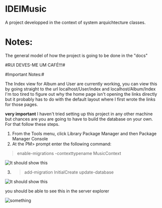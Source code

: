 IDEIMusic
=========

A project developped in the context of system arquichtecture classes.

Notes:
=========
The general model of how the project is going to be done in the "docs"

#RUI DEVES-ME UM CAFÉ!!!#

#Important Notes:#

The Index view for Album and User are currently working, you can view this by going straight to the url localhost/User/index and localhost/Album/Index I'm too tired to figure out why the home page isn't opening the links directly but it probably has to do with the default layout where I first wrote the links for those pages.

**very important**
I haven't tried setting up this project in any other machine but chances are you are going to have to build the database on your own.
For that follow these steps.

1. From the Tools menu, click Library Package Manager and then Package Manager Console
2. At the PM> prompt enter the following command:
> enable-migrations -contexttypename MusicContext

![It should show this](http://i2.asp.net/media/4336278/1pm2.png?cdn_id=2014-11-11-001)

3. > add-migration InitialCreate
update-database

![It should show this](http://i3.asp.net/media/4336302/1addMIg.png?cdn_id=2014-11-11-001)

you should be able to see this in the server explorer

![something](http://i1.asp.net/media/4336272/1dbG.PNG?cdn_id=2014-11-11-001)
